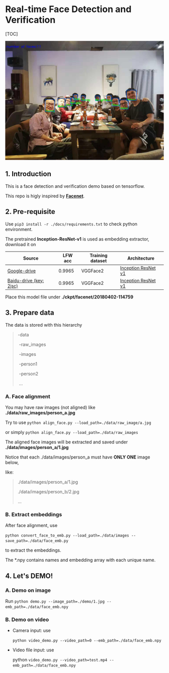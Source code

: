 # Real-time Face Detection and Verification #
[TOC]

![](./docs/prediction.jpg)



## 1. Introduction

This is a face detection and verification demo based on tensorflow.

This repo is higly inspired by [**Facenet**](https://github.com/davidsandberg/facenet).



## 2. Pre-requisite

Use `pip3 install -r ./docs/requirements.txt` to check python environment.

The pretrained **Inception-ResNet-v1** is used as embedding extractor, download it on

| Source                                                       | LFW acc | Training dataset | Architecture                                                 |
| ------------------------------------------------------------ | ------- | ---------------- | ------------------------------------------------------------ |
| [Google-drive](https://drive.google.com/open?id=1R77HmFADxe87GmoLwzfgMu_HY0IhcyBz) | 0.9965  | VGGFace2         | [Inception ResNet v1](https://github.com/davidsandberg/facenet/blob/master/src/models/inception_resnet_v1.py) |
| [Baidu-drive (key: 2jsc) ](https://pan.baidu.com/s/1KAsMKpt_QNN8RMBjP9ORLg) | 0.9965  | VGGFace2         | [Inception ResNet v1](https://github.com/davidsandberg/facenet/blob/master/src/models/inception_resnet_v1.py) |

Place this model file under **./ckpt/facenet/20180402-114759**



## 3. Prepare data

The data is stored with this hierarchy

> -data
>
> ​	-raw_images
>
> ​	-images
>
> ​		-person1
>
> ​		-person2
>
> ​		...



### A. Face alignment

You may have raw images (not aligned) like **./data/raw_images/person_a.jpg**

Try to use `python align_face.py --load_path=./data/raw_image/a.jpg` 

or simply `python align_face.py --load_path=./data/raw_images`

The aligned face images will be extracted and saved under **./data/images/person_a/1.jpg**

Notice that each ./data/images/person_a must have **ONLY ONE** image below,

like:

> ./data/images/person_a/1.jpg
>
> ./data/images/person_b/2.jpg
>
> ...

### B. Extract embeddings

After face alignment, use 

`python convert_face_to_emb.py --load_path=./data/images --save_path=./data/face_emb.py`

to extract the embeddings.

The *.npy contains names and embedding array with each unique name.



## 4. Let's DEMO!

### A. Demo on image

Run `python demo.py --image_path=./demo/1.jpg --emb_path=./data/face_emb.npy`

### B. Demo on video

- Camera input: use

   `python video_demo.py --video_path=0 --emb_path=./data/face_emb.npy`

- Video file input: use 

  python `video_demo.py --video_path=test.mp4 --emb_path=./data/face_emb.npy`

